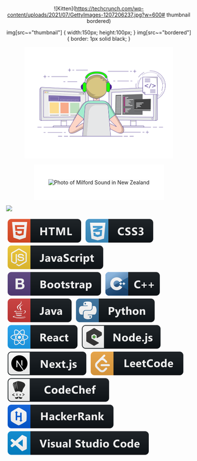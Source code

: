 <center>

![Kitten](https://techcrunch.com/wp-content/uploads/2021/07/GettyImages-1207206237.jpg?w=600# thumbnail bordered)

img[src~="thumbnail"] {
   width:150px;
   height:100px;
}
img[src~="bordered"] {
   border: 1px solid black;
}


<!-- ![Jatin's Coding-guy](https://raw.githubusercontent.com/Jatin-parmar/Jatin-Parmar/main/gifs/Coding-Guy.gif) -->

<p align="center">
  <img height="80%" width="80%" src="https://raw.githubusercontent.com/Jatin-parmar/Jatin-Parmar/main/gifs/Coding-Guy.gif"/>
</p>

<img style="border:40px solid white;" src="https://github-profile-summary-cards.vercel.app/api/cards/profile-details?username=Jatin-parmar&theme=radical" alt="Photo of Milford Sound in New Zealand" />


<!-- <kbd> 
    <img src="https://github-profile-summary-cards.vercel.app/api/cards/profile-details?username=Jatin-parmar&theme=radical" />
</kbd> -->

<!-- <img align="center" height="70%" width="70%" src="https://raw.githubusercontent.com/Jatin-parmar/Jatin-Parmar/main/gifs/Coding-Guy.gif"> -->
<p align="left">
  <img src="https://github-readme-stats.vercel.app/api?username=Jatin-parmar&&show_icons=true&theme=radical"/>
</p>

<!-- <p align="left">
  <img bordersrc="https://github-profile-summary-cards.vercel.app/api/cards/profile-details?username=Jatin-parmar&theme=radical"/>
</p> -->

<!-- ![Jatin's GitHub stats](https://github-readme-stats.vercel.app/api?username=Jatin-parmar&&show_icons=true&theme=radical) -->

<!-- ![Jatin's GitHub Contributions](https://github-profile-summary-cards.vercel.app/api/cards/profile-details?username=Jatin-parmar&theme=radical) -->

</center>
<p align="center">

<!-- For more icons please follow https://github.com/MikeCodesDotNET/ColoredBadges -->
<img
src="https://raw.githubusercontent.com/Jatin-parmar/Jatin-Parmar/a0d82d9758b7d677e0512c05f4558fb134329a16/svgs/html.svg" alt="html" style="vertical-align:top; margin:4px">
<img
src="https://raw.githubusercontent.com/Jatin-parmar/Jatin-Parmar/a0d82d9758b7d677e0512c05f4558fb134329a16/svgs/css3.svg" alt="html" style="vertical-align:top; margin:4px">
<img
src="https://raw.githubusercontent.com/Jatin-parmar/Jatin-Parmar/a0d82d9758b7d677e0512c05f4558fb134329a16/svgs/js.svg" alt="html" style="vertical-align:top; margin:4px">
<img
src="https://raw.githubusercontent.com/Jatin-parmar/Jatin-Parmar/a0d82d9758b7d677e0512c05f4558fb134329a16/svgs/bootstrap.svg" alt="html" style="vertical-align:top; margin:4px">
<img
src="https://raw.githubusercontent.com/Jatin-parmar/Jatin-Parmar/a0d82d9758b7d677e0512c05f4558fb134329a16/svgs/cpp.svg" alt="html" style="vertical-align:top; margin:4px">
<img
src="https://raw.githubusercontent.com/Jatin-parmar/Jatin-Parmar/a0d82d9758b7d677e0512c05f4558fb134329a16/svgs/java.svg" alt="html" style="vertical-align:top; margin:4px">
<img
src="https://raw.githubusercontent.com/Jatin-parmar/Jatin-Parmar/a0d82d9758b7d677e0512c05f4558fb134329a16/svgs/python.svg" alt="html" style="vertical-align:top; margin:4px">
<img
src="https://raw.githubusercontent.com/Jatin-parmar/Jatin-Parmar/a0d82d9758b7d677e0512c05f4558fb134329a16/svgs/react.svg" alt="html" style="vertical-align:top; margin:4px">
<img
src="https://raw.githubusercontent.com/Jatin-parmar/Jatin-Parmar/a0d82d9758b7d677e0512c05f4558fb134329a16/svgs/nodejs_larger.svg" alt="html" style="vertical-align:top; margin:4px">
<img
src="https://raw.githubusercontent.com/Jatin-parmar/Jatin-Parmar/a0d82d9758b7d677e0512c05f4558fb134329a16/svgs/next.svg" alt="html" style="vertical-align:top; margin:4px">
<img
src="https://raw.githubusercontent.com/Jatin-parmar/Jatin-Parmar/a0d82d9758b7d677e0512c05f4558fb134329a16/svgs/leetcode.svg" alt="html" style="vertical-align:top; margin:4px">
<img
src="https://raw.githubusercontent.com/Jatin-parmar/Jatin-Parmar/a0d82d9758b7d677e0512c05f4558fb134329a16/svgs/codechef.svg" alt="html" style="vertical-align:top; margin:4px">
<img
src="https://raw.githubusercontent.com/Jatin-parmar/Jatin-Parmar/a0d82d9758b7d677e0512c05f4558fb134329a16/svgs/hackerrank.svg" alt="html" style="vertical-align:top; margin:4px">
<img
src="https://raw.githubusercontent.com/Jatin-parmar/Jatin-Parmar/a0d82d9758b7d677e0512c05f4558fb134329a16/svgs/visualstudio_code.svg" alt="html" style="vertical-align:top; margin:4px">

</p>